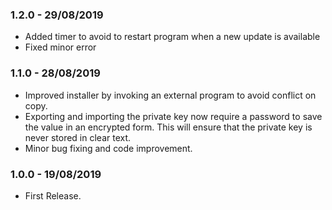 ### 1.2.0 - 29/08/2019
* Added timer to avoid to restart program when a new update is available
* Fixed minor error

### 1.1.0 - 28/08/2019
* Improved installer by invoking an external program to avoid conflict on copy.
* Exporting and importing the private key now require a password to save the value in an encrypted form. This will ensure that the private key is never stored in clear text.
* Minor bug fixing and code improvement.

### 1.0.0 - 19/08/2019
* First Release.
